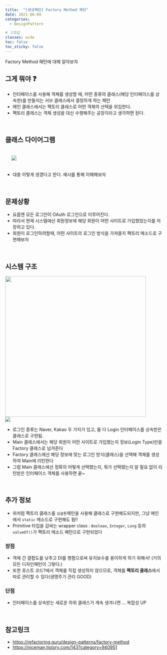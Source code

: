 ```yaml
---
title:  "[생성패턴] Factory Method 패턴"
date: 2021-08-09
categories:
  - DesignPattern

# 고정값
classes: wide
toc: false
toc_sticky: false
---
```


Factory Method 패턴에 대해 알아보자

## 그게 뭐야 ❓

- 인터페이스를 사용해 객체를 생성할 때, 어떤 종류의 클래스(해당 인터페이스를 상속한)를 만들지는 서브 클래스에서 결정하게 하는 패턴
- 메인 클래스에서는 팩토리 클래스로 어떤 객체의 선택을 위임한다.
- 팩토리 클래스는 객체 생성을 대신 수행해주는 공장이라고 생각하면 된다.

<br>

## 클래스 다이어그램

<img style='margin:20px' src="https://refactoring.guru/images/patterns/diagrams/factory-method/structure.png">

- 대충 이렇게 생겼다고 한다. 예시를 통해 이해해보자

<br>

## 문제상황

- 요즘엔 모든 로그인이 OAuth 로그인으로 이루어진다.
- 따라서 현재 시스템에선 회원정보에 해당 회원이 어떤 사이트로 가입했었는지를 저장하고 있다.
- 회원이 로그인하려할때, 어떤 사이트의 로그인 방식을 가져올지 팩토리 메소드로 구현해보자

<br>

## 시스템 구조

<img width="450" src="https://user-images.githubusercontent.com/71180414/128675506-e199e421-8c06-4115-aca2-78e0ba7e4365.png">

<br>

<img src="https://user-images.githubusercontent.com/71180414/128660471-199e5ba1-737d-4ea4-abe2-12b854abfce8.png">

- 로그인 종류는 Naver, Kakao 두 가지가 있고, 둘 다 Login 인터페이스를 상속받은 클래스로 구현됨.
- Main 클래스에서는 해당 회원이 어떤 사이트로 가입했는지 정보(Login Type)만을 Factory 클래스로 넘겨준다
- Factory 클래스에선 해당 정보에 맞는 로그인 방식(클래스)을 선택해 객체를 생성하여 Main에 리턴한다
- 그럼 Main 클래스에선 정확히 어떻게 선택했는지, 뭐가 선택됐는지 알 필요 없이 리턴받은 인터페이스 객체를 사용하면 끝~

<br>

## 추가 정보

- 위처럼 팩토리 클래스를 `싱글톤`패턴을 사용해 클래스로 구현해도되지만, 그냥 메인에서 `static` 메소드로 구현해도 됨!!
- Primitive 타입을 감싸는 wrapper class : `Boolean`, `Integer`, `Long` 등의 `valueOf()`가 팩토리 메소드 패턴으로 구현되었다

### 장점

- 객체 간 결합도를 낮추고 DI를 행함으로써 유지보수를 용이하게 하기 위해서! (거의 모든 디자인패턴이 그렇다.)
- 또한 호스트 코드?에서 객체를 직접 생성하지 않으므로, 객체를 **팩토리 클래스**에서 따로 관리할 수 있다(생명주기 관리 GOOD)

### 단점

- 인터페이스를 상속받는 새로운 하위 클래스가 계속 생겨나면 ... 복잡성 UP

<br>

## 참고링크

- https://refactoring.guru/design-patterns/factory-method
- https://niceman.tistory.com/143?category=940951

<br>